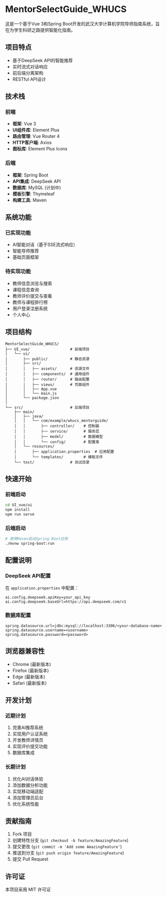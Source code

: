 # MentorSelectGuide_WHUCS

这是一个基于Vue 3和Spring Boot开发的武汉大学计算机学院导师指南系统，旨在为学生科研之路提供智能化指南。

## 项目特点

- 基于DeepSeek API的智能推荐
- 实时流式对话响应
- 前后端分离架构
- RESTful API设计

## 技术栈

### 前端
- **框架**: Vue 3
- **UI组件库**: Element Plus
- **路由管理**: Vue Router 4
- **HTTP客户端**: Axios
- **图标库**: Element Plus Icons

### 后端
- **框架**: Spring Boot
- **API集成**: DeepSeek API
- **数据库**: MySQL (计划中)
- **模板引擎**: Thymeleaf
- **构建工具**: Maven

## 系统功能

### 已实现功能
- AI智能对话（基于SSE流式响应）
- 智能导师推荐
- 基础页面框架

### 待实现功能
- 教师信息浏览与搜索
- 课程信息查询
- 教师评价提交与查看
- 教师与课程排行榜
- 用户登录注册系统
- 个人中心

## 项目结构

```
MentorSelectGuide_WHUCS/
├── UI_vue/                  # 前端项目
│   └── ui/
│       ├── public/          # 静态资源
│       ├── src/
│       │   ├── assets/      # 资源文件
│       │   ├── components/  # 通用组件
│       │   ├── router/      # 路由配置
│       │   ├── views/       # 页面组件
│       │   ├── App.vue      
│       │   └── main.js      
│       └── package.json     
│
└── src/                     # 后端项目
    ├── main/
    │   ├── java/
    │   │   └── com/example/whucs_mentorguide/
    │   │       ├── controller/    # 控制器
    │   │       ├── service/       # 服务层
    │   │       ├── model/         # 数据模型
    │   │       └── config/        # 配置类
    │   └── resources/
    │       ├── application.properties  # 应用配置
    │       └── templates/         # 模板文件
    └── test/                # 测试目录
```

## 快速开始

### 前端启动
```bash
cd UI_vue/ui
npm install
npm run serve
```

### 后端启动
```bash
# 使用Maven启动Spring Boot应用
./mvnw spring-boot:run
```

## 配置说明

### DeepSeek API配置
在 `application.properties` 中配置：
```properties
ai.config.deepseek.apiKey=your_api_key
ai.config.deepseek.baseUrl=https://api.deepseek.com/v1
```

### 数据库配置
```properties
spring.datasource.url=jdbc:mysql://localhost:3306/<your-database-name>
spring.datasource.username=<username>
spring.datasource.password=<password>
```

## 浏览器兼容性

- Chrome (最新版本)
- Firefox (最新版本)
- Edge (最新版本)
- Safari (最新版本)

## 开发计划

### 近期计划
1. 完善AI推荐系统
2. 实现用户认证系统
3. 开发教师详情页
4. 实现评价提交功能
5. 数据库集成

### 长期计划
1. 优化AI对话体验
2. 添加数据分析功能
3. 实现移动端适配
4. 添加管理员后台
5. 优化系统性能

## 贡献指南

1. Fork 项目
2. 创建特性分支 (`git checkout -b feature/AmazingFeature`)
3. 提交更改 (`git commit -m 'Add some AmazingFeature'`)
4. 推送到分支 (`git push origin feature/AmazingFeature`)
5. 提交 Pull Request

## 许可证

本项目采用 MIT 许可证
